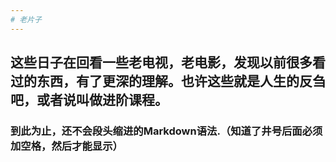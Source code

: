 ```yaml
---
# 老片子
---
```

##   这些日子在回看一些老电视，老电影，发现以前很多看过的东西，有了更深的理解。也许这些就是人生的反刍吧，或者说叫做进阶课程。
### 到此为止，还不会段头缩进的Markdown语法.（知道了井号后面必须加空格，然后才能显示）
